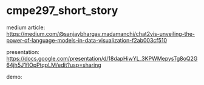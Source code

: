 # cmpe297_short_story

medium article:
https://medium.com/@sanjaybhargav.madamanchi/chat2vis-unveiling-the-power-of-language-models-in-data-visualization-f2ab003cf510

presentation:
https://docs.google.com/presentation/d/18dapHiwYL_3KPWMepysTg8oQ2G64jh5J1flOpPtqpLM/edit?usp=sharing

demo:

